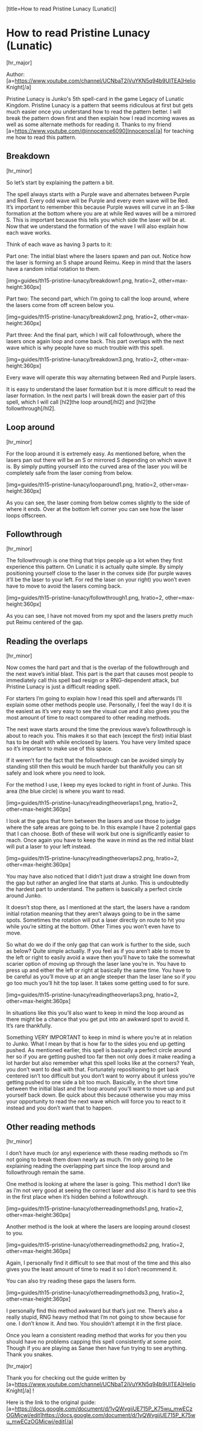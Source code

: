 [title=How to read Pristine Lunacy (Lunatic)]
# How to read Pristine Lunacy (Lunatic)
[hr_major]

Author: [a=https://www.youtube.com/channel/UCNbaT2iVuYKN5q94b9UlTEA]Helio Knight[/a]

Pristine Lunacy is Junko's 5th spell-card in the game Legacy of Lunatic Kingdom. Pristine Lunacy is a pattern that seems ridiculous at first but gets much easier once you understand how to read the pattern better. I will break the pattern down first and then explain how I read incoming waves as well as some alternate methods for reading it.
Thanks to my friend [a=https://www.youtube.com/@innocence6090]Innocence[/a] for teaching me how to read this pattern.

## Breakdown
[hr_minor]

So let’s start by explaining the pattern a bit.

The spell always starts with a Purple wave and alternates between Purple and Red. Every odd wave will be Purple and every even wave will be Red. It’s important to remember this because Purple waves will curve in an S-like formation at the bottom where you are at while Red waves will be a mirrored S. This is important because this tells you which side the laser will be at. Now that we understand the formation of the wave I will also explain how each wave works.

Think of each wave as having 3 parts to it:

Part one: The initial blast where the lasers spawn and pan out. Notice how the laser is forming an S shape around Reimu. Keep in mind that the lasers have a random initial rotation to them.

[img=guides/th15-pristine-lunacy/breakdown1.png, hratio=2, other=max-height:360px]


Part two: The second part, which I’m going to call the loop around, where the lasers come from off screen below you.

[img=guides/th15-pristine-lunacy/breakdown2.png, hratio=2, other=max-height:360px]


Part three: And the final part, which I will call followthrough, where the lasers once again loop and come back. This part overlaps with the next wave which is why people have so much trouble with this spell.

[img=guides/th15-pristine-lunacy/breakdown3.png, hratio=2, other=max-height:360px]

Every wave will operate this way alternating between Red and Purple lasers.

It is easy to understand the laser formation but it is more difficult to read the laser formation. In the next parts I will break down  the easier part of this spell, which I will call [hl2]the loop around[/hl2] and [hl2]the followthrough[/hl2].

## Loop around
[hr_minor]

For the loop around it is extremely easy. As mentioned before, when the lasers pan out there will be an S or mirrored S depending on which wave it is. By simply putting yourself into the curved area of the laser you will be completely safe from the laser coming from below.

[img=guides/th15-pristine-lunacy/looparound1.png, hratio=2, other=max-height:360px]

As you can see, the laser coming from below comes slightly to the side of where it ends. Over at the bottom left corner you can see how the laser loops offscreen.

## Followthrough
[hr_minor]

The followthrough is one thing that trips people up a lot when they first experience this pattern. On Lunatic it is actually quite simple. By simply positioning yourself close to the laser in the convex side (for purple waves it’ll be the laser to your left. For red the laser on your right) you won’t even have to move to avoid the lasers coming back.

[img=guides/th15-pristine-lunacy/followthrough1.png, hratio=2, other=max-height:360px]

As you can see, I have not moved from my spot and the lasers pretty much put Reimu centered of the gap.

## Reading the overlaps
[hr_minor]

Now comes the hard part and that is the overlap of the followthrough and the next wave’s initial blast. This part is the part that causes most people to immediately call this spell bad resign or a RNG-dependent attack, but Pristine Lunacy is just a difficult reading spell.

For starters I’m going to explain how I read this spell and afterwards I’ll explain some other methods people use. Personally, I feel the way I do it is the easiest as it’s very easy to see the visual cue and it also gives you the most amount of time to react compared to other reading methods.

The next wave starts around the time the previous wave’s followthrough is about to reach you. This makes it so that each (except the first) initial blast has to be dealt with while enclosed by lasers. You have very limited space so it’s important to make use of this space.

If it weren’t for the fact that the followthrough can be avoided simply by standing still then this would be much harder but thankfully you can sit safely and look where you need to look.

For the method I use, I keep my eyes locked to right in front of Junko. This area (the blue circle) is where you want to read.

[img=guides/th15-pristine-lunacy/readingtheoverlaps1.png, hratio=2, other=max-height:360px]

I look at the gaps that form between the lasers and use those to judge where the safe areas are going to be. In this example I have 2 potential gaps that I can choose. Both of these will work but one is significantly easier to reach. Once again you have to keep the wave in mind as the red initial blast will put a laser to your left instead.

[img=guides/th15-pristine-lunacy/readingtheoverlaps2.png, hratio=2, other=max-height:360px]

You may have also noticed that I didn’t just draw a straight line down from the gap but rather an angled line that starts at Junko. This is undoubtedly the hardest part to understand. The pattern is basically a perfect circle around Junko.

It doesn’t stop there, as I mentioned at the start, the lasers have a random initial rotation meaning that they aren’t always going to be in the same spots. Sometimes the rotation will put a laser directly on route to hit you while you’re sitting at the bottom. Other Times you won’t even have to move.

So what do we do if the only gap that can work is further to the side, such as below? Quite simple actually. If you feel as if you aren’t able to move to the left or right to easily avoid a wave then you’ll have to take the somewhat scarier option of moving up through the laser lane you’re in. You have to press up and either the left or right at basically the same time. You have to be careful as you’ll move up at an angle steeper than the laser lane so if you go too much you’ll hit the top laser. It takes some getting used to for sure.

[img=guides/th15-pristine-lunacy/readingtheoverlaps3.png, hratio=2, other=max-height:360px]

In situations like this you’ll also want to keep in mind the loop around as there might be a chance that you get put into an awkward spot to avoid it. It’s rare thankfully.

Something VERY IMPORTANT to keep in mind is where you’re at in relation to Junko. What I mean by that is how far to the sides you end up getting pushed. As mentioned earlier, this spell is basically a perfect circle around her so if you are getting pushed too far then not only does it make reading a lot harder but also remember what this spell looks like at the corners? Yeah, you don’t want to deal with that. Fortunately repositioning to get back centered isn’t too difficult but you don’t want to worry about it unless you’re getting pushed to one side a bit too much. Basically, in the short time between the initial blast and the loop around you’ll want to move up and put yourself back down. Be quick about this because otherwise you may miss your opportunity to read the next wave which will force you to react to it instead and you don’t want that to happen.

## Other reading methods
[hr_minor]

I don’t have much (or any) experience with these reading methods so I’m not going to break them down nearly as much. I’m only going to be explaining reading the overlapping part since the loop around and followthrough remain the same.

One method is looking at where the laser is going. This method I don’t like as I’m not very good at seeing the correct laser and also it is hard to see this in the first place when it’s hidden behind a followthrough.

[img=guides/th15-pristine-lunacy/otherreadingmethods1.png, hratio=2, other=max-height:360px]

Another method is the look at where the lasers are looping around closest to you.

[img=guides/th15-pristine-lunacy/otherreadingmethods2.png, hratio=2, other=max-height:360px]

Again, I personally find it difficult to see that most of the time and this also gives you the least amount of time to read it so I don’t recommend it.

You can also try reading these gaps the lasers form.

[img=guides/th15-pristine-lunacy/otherreadingmethods3.png, hratio=2, other=max-height:360px]

I personally find this method awkward but that’s just me. 
There’s also a really stupid, RNG heavy method that I’m not going to show because for one. I don’t know it. And two. You shouldn’t attempt it in the first place.

Once you learn a consistent reading method that works for you then you should have no problems capping this spell consistently at some point. Though if you are playing as Sanae then have fun trying to see anything. Thank you snakes.

[hr_major]

Thank you for checking out the guide written by [a=https://www.youtube.com/channel/UCNbaT2iVuYKN5q94b9UlTEA]Helio Knight[/a] !

Here is the link to the original guide: [a=https://docs.google.com/document/d/1yQWvgiiUE715P_K75wu_mwECzOGMjcwj/edit]https://docs.google.com/document/d/1yQWvgiiUE715P_K75wu_mwECzOGMjcwj/edit[/a]
